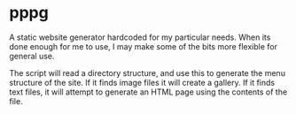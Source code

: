 # pppg
A static website generator hardcoded for my particular needs. When its done enough for me to use, I may make some of the bits more flexible for general use.

The script will read a directory structure, and use this to generate the menu structure of the site. If it finds image files it will create a gallery. If it finds text files, it will attempt to generate an HTML page using the contents of the file.
